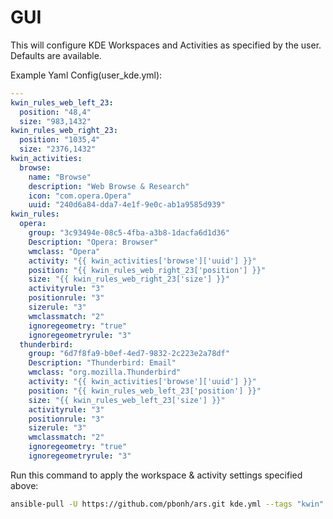 # GUI

This will configure KDE Workspaces and Activities as specified by the user. Defaults are available.

Example Yaml Config(user_kde.yml):
```yaml
---
kwin_rules_web_left_23: 
  position: "48,4"
  size: "983,1432"
kwin_rules_web_right_23:
  position: "1035,4"
  size: "2376,1432"
kwin_activities:
  browse:
    name: "Browse"
    description: "Web Browse & Research"
    icon: "com.opera.Opera"
    uuid: "240d6a84-dda7-4e1f-9e0c-ab1a9585d939"
kwin_rules:
  opera:
    group: "3c93494e-08c5-4fba-a3b8-1dacfa6d1d36"
    Description: "Opera: Browser"
    wmclass: "Opera"
    activity: "{{ kwin_activities['browse']['uuid'] }}"
    position: "{{ kwin_rules_web_right_23['position'] }}"
    size: "{{ kwin_rules_web_right_23['size'] }}"
    activityrule: "3"
    positionrule: "3"
    sizerule: "3"
    wmclassmatch: "2"
    ignoregeometry: "true"
    ignoregeometryrule: "3"
  thunderbird:
    group: "6d7f8fa9-b0ef-4ed7-9832-2c223e2a78df"
    Description: "Thunderbird: Email"
    wmclass: "org.mozilla.Thunderbird"
    activity: "{{ kwin_activities['browse']['uuid'] }}"
    position: "{{ kwin_rules_web_left_23['position'] }}"
    size: "{{ kwin_rules_web_left_23['size'] }}"
    activityrule: "3"
    positionrule: "3"
    sizerule: "3"
    wmclassmatch: "2"
    ignoregeometry: "true"
    ignoregeometryrule: "3"
```

Run this command to apply the workspace & activity settings specified above:

```bash
ansible-pull -U https://github.com/pbonh/ars.git kde.yml --tags "kwin" --skip-tags "install" -e "@user_kde.yml"
```
